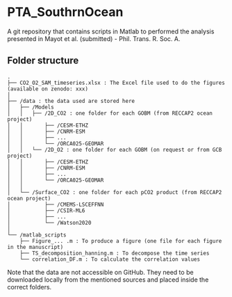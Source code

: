 # PTA_SouthrnOcean

A git repository that contains scripts in Matlab to performed the analysis presented in Mayot et al. (submitted) - Phil. Trans. R. Soc. A.

## Folder structure

```text
.
├── CO2_O2_SAM_timeseries.xlsx : The Excel file used to do the figures (available on zenodo: xxx)
│  
├── /data : the data used are stored here
│   ├── /Models
│   │   ├── /2D_CO2 : one folder for each GOBM (from RECCAP2 ocean project)
│   │       ├── /CESM-ETHZ
│   │       ├── /CNRM-ESM
│   │       ├── ...
│   │       └── /ORCA025-GEOMAR
│   │   └── /2D_O2 : one folder for each GOBM (on request or from GCB project)
│   │       ├── /CESM-ETHZ
│   │       ├── /CNRM-ESM
│   │       ├── ...
│   │       └── /ORCA025-GEOMAR
│   │   
│   └── /Surface_CO2 : one folder for each pCO2 product (from RECCAP2 ocean project)
│           ├── /CMEMS-LSCEFFNN
│           ├── /CSIR-ML6
│           ├── ...
│           └── /Watson2020
│   
└── /matlab_scripts
    ├── Figure_... .m : To produce a figure (one file for each figure in the manuscript)
    ├── TS_decomposition_hanning.m : To decompose the time series
    └── correlation_DF.m : To calculate the correlation values
```

Note that the data are not accessible on GitHub. They need to be downloaded locally from the mentioned sources and placed inside the correct folders. 
